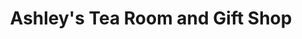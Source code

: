 ---
title: "Ashley's Tea Room and Gift Shop"
url: /malaybalay/ashleys-tea-room-and-gift-shop/
shop: gift
---